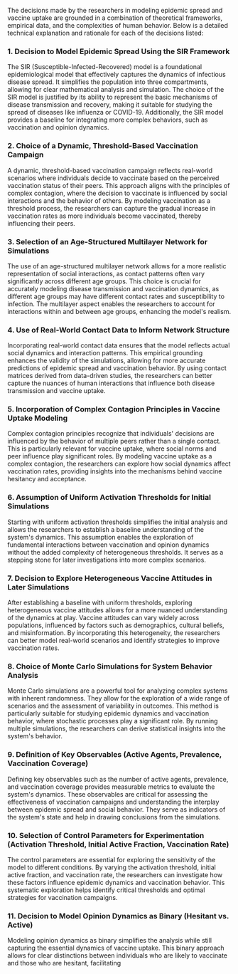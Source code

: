 The decisions made by the researchers in modeling epidemic spread and vaccine uptake are grounded in a combination of theoretical frameworks, empirical data, and the complexities of human behavior. Below is a detailed technical explanation and rationale for each of the decisions listed:

### 1. Decision to Model Epidemic Spread Using the SIR Framework
The SIR (Susceptible-Infected-Recovered) model is a foundational epidemiological model that effectively captures the dynamics of infectious disease spread. It simplifies the population into three compartments, allowing for clear mathematical analysis and simulation. The choice of the SIR model is justified by its ability to represent the basic mechanisms of disease transmission and recovery, making it suitable for studying the spread of diseases like influenza or COVID-19. Additionally, the SIR model provides a baseline for integrating more complex behaviors, such as vaccination and opinion dynamics.

### 2. Choice of a Dynamic, Threshold-Based Vaccination Campaign
A dynamic, threshold-based vaccination campaign reflects real-world scenarios where individuals decide to vaccinate based on the perceived vaccination status of their peers. This approach aligns with the principles of complex contagion, where the decision to vaccinate is influenced by social interactions and the behavior of others. By modeling vaccination as a threshold process, the researchers can capture the gradual increase in vaccination rates as more individuals become vaccinated, thereby influencing their peers.

### 3. Selection of an Age-Structured Multilayer Network for Simulations
The use of an age-structured multilayer network allows for a more realistic representation of social interactions, as contact patterns often vary significantly across different age groups. This choice is crucial for accurately modeling disease transmission and vaccination dynamics, as different age groups may have different contact rates and susceptibility to infection. The multilayer aspect enables the researchers to account for interactions within and between age groups, enhancing the model's realism.

### 4. Use of Real-World Contact Data to Inform Network Structure
Incorporating real-world contact data ensures that the model reflects actual social dynamics and interaction patterns. This empirical grounding enhances the validity of the simulations, allowing for more accurate predictions of epidemic spread and vaccination behavior. By using contact matrices derived from data-driven studies, the researchers can better capture the nuances of human interactions that influence both disease transmission and vaccine uptake.

### 5. Incorporation of Complex Contagion Principles in Vaccine Uptake Modeling
Complex contagion principles recognize that individuals' decisions are influenced by the behavior of multiple peers rather than a single contact. This is particularly relevant for vaccine uptake, where social norms and peer influence play significant roles. By modeling vaccine uptake as a complex contagion, the researchers can explore how social dynamics affect vaccination rates, providing insights into the mechanisms behind vaccine hesitancy and acceptance.

### 6. Assumption of Uniform Activation Thresholds for Initial Simulations
Starting with uniform activation thresholds simplifies the initial analysis and allows the researchers to establish a baseline understanding of the system's dynamics. This assumption enables the exploration of fundamental interactions between vaccination and opinion dynamics without the added complexity of heterogeneous thresholds. It serves as a stepping stone for later investigations into more complex scenarios.

### 7. Decision to Explore Heterogeneous Vaccine Attitudes in Later Simulations
After establishing a baseline with uniform thresholds, exploring heterogeneous vaccine attitudes allows for a more nuanced understanding of the dynamics at play. Vaccine attitudes can vary widely across populations, influenced by factors such as demographics, cultural beliefs, and misinformation. By incorporating this heterogeneity, the researchers can better model real-world scenarios and identify strategies to improve vaccination rates.

### 8. Choice of Monte Carlo Simulations for System Behavior Analysis
Monte Carlo simulations are a powerful tool for analyzing complex systems with inherent randomness. They allow for the exploration of a wide range of scenarios and the assessment of variability in outcomes. This method is particularly suitable for studying epidemic dynamics and vaccination behavior, where stochastic processes play a significant role. By running multiple simulations, the researchers can derive statistical insights into the system's behavior.

### 9. Definition of Key Observables (Active Agents, Prevalence, Vaccination Coverage)
Defining key observables such as the number of active agents, prevalence, and vaccination coverage provides measurable metrics to evaluate the system's dynamics. These observables are critical for assessing the effectiveness of vaccination campaigns and understanding the interplay between epidemic spread and social behavior. They serve as indicators of the system's state and help in drawing conclusions from the simulations.

### 10. Selection of Control Parameters for Experimentation (Activation Threshold, Initial Active Fraction, Vaccination Rate)
The control parameters are essential for exploring the sensitivity of the model to different conditions. By varying the activation threshold, initial active fraction, and vaccination rate, the researchers can investigate how these factors influence epidemic dynamics and vaccination behavior. This systematic exploration helps identify critical thresholds and optimal strategies for vaccination campaigns.

### 11. Decision to Model Opinion Dynamics as Binary (Hesitant vs. Active)
Modeling opinion dynamics as binary simplifies the analysis while still capturing the essential dynamics of vaccine uptake. This binary approach allows for clear distinctions between individuals who are likely to vaccinate and those who are hesitant, facilitating